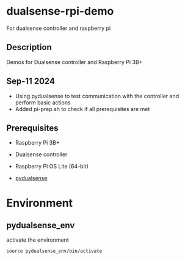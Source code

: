 # dualsense-rpi-demo
For dualsense controller and raspberry pi 

## Description
Demos for Dualsense controller and Raspberry Pi 3B+

## Sep-11 2024
- Using pydualsense to test communication with the controller and perform basic actions
- Added pi-prep.sh to check if all prerequisites are met


## Prerequisites
- Raspberry Pi 3B+
- Dualsense controller
- Raspberry Pi OS Lite (64-bit)

- [pydualsense](https://github.com/flok/pydualsense)

# Environment
## pydualsense_env

activate the environment
```
source pydualsense_env/bin/activate
```
